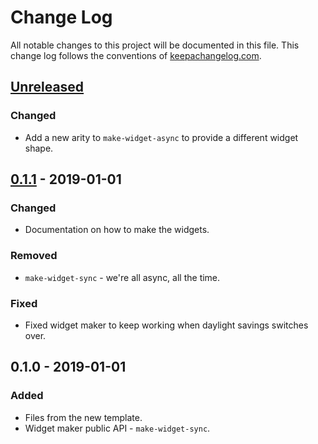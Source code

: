 # Change Log
All notable changes to this project will be documented in this file. This change log follows the conventions of [keepachangelog.com](http://keepachangelog.com/).

## [Unreleased]
### Changed
- Add a new arity to `make-widget-async` to provide a different widget shape.

## [0.1.1] - 2019-01-01
### Changed
- Documentation on how to make the widgets.

### Removed
- `make-widget-sync` - we're all async, all the time.

### Fixed
- Fixed widget maker to keep working when daylight savings switches over.

## 0.1.0 - 2019-01-01
### Added
- Files from the new template.
- Widget maker public API - `make-widget-sync`.

[Unreleased]: https://github.com/your-name/bible-rss/compare/0.1.1...HEAD
[0.1.1]: https://github.com/your-name/bible-rss/compare/0.1.0...0.1.1
